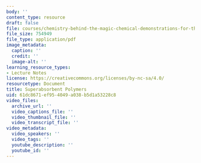 ```yaml
---
body: ''
content_type: resource
draft: false
file: courses/chemistry-behind-the-magic-chemical-demonstrations-for-the-classroom/snow.pdf
file_size: 754949
file_type: application/pdf
image_metadata:
  caption: ''
  credit: ''
  image-alt: ''
learning_resource_types:
- Lecture Notes
license: https://creativecommons.org/licenses/by-nc-sa/4.0/
resourcetype: Document
title: Superabsorbent Polymers
uid: 61dc8671-ef95-4049-a038-b5d1a53228c8
video_files:
  archive_url: ''
  video_captions_file: ''
  video_thumbnail_file: ''
  video_transcript_file: ''
video_metadata:
  video_speakers: ''
  video_tags: ''
  youtube_description: ''
  youtube_id: ''
---
```

